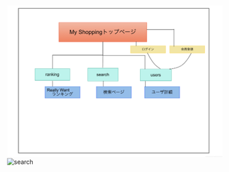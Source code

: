 
![sitemap](docs/sitemap.png) 
![search](https://user-images.githubusercontent.com/73099117/99874889-9a133580-2c2e-11eb-8961-25a8bfadb149.gif)
